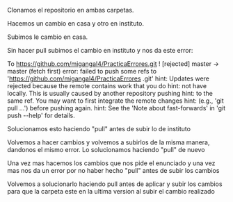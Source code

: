 Clonamos el repositorio en ambas carpetas.

Hacemos un cambio en casa y otro en instituto.

Subimos le cambio en casa.

Sin hacer pull subimos el cambio en instituto y nos da este error:

To https://github.com/migangal4/PracticaErrores.git
 ! [rejected]        master -> master (fetch first)
error: failed to push some refs to 'https://github.com/migangal4/PracticaErrores
.git'
hint: Updates were rejected because the remote contains work that you do
hint: not have locally. This is usually caused by another repository pushing
hint: to the same ref. You may want to first integrate the remote changes
hint: (e.g., 'git pull ...') before pushing again.
hint: See the 'Note about fast-forwards' in 'git push --help' for details.

Solucionamos esto haciendo "pull" antes de subir lo de instituto

Volvemos a hacer cambios y volvemos a subirlos de la misma manera, dandonos el mismo error. Lo solucionamos haciendo "pull" de nuevo

Una vez mas hacemos los cambios que nos pide el enunciado y una vez mas nos da un error por no haber hecho "pull" antes de subir los cambios

Volvemos a solucionarlo haciendo pull antes de aplicar y subir los cambios para que la carpeta este en la ultima version al subir el cambio realizado